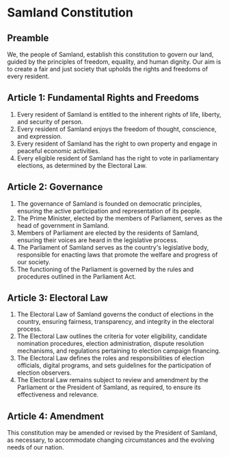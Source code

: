 # Samland Constitution

## Preamble

We, the people of Samland, establish this constitution to govern our land, guided by the principles of freedom, equality, and human dignity. Our aim is to create a fair and just society that upholds the rights and freedoms of every resident.

## Article 1: Fundamental Rights and Freedoms

1. Every resident of Samland is entitled to the inherent rights of life, liberty, and security of person.
2. Every resident of Samland enjoys the freedom of thought, conscience, and expression.
3. Every resident of Samland has the right to own property and engage in peaceful economic activities.
4. Every eligible resident of Samland has the right to vote in parliamentary elections, as determined by the Electoral Law.

## Article 2: Governance

1. The governance of Samland is founded on democratic principles, ensuring the active participation and representation of its people.
2. The Prime Minister, elected by the members of Parliament, serves as the head of government in Samland.
3. Members of Parliament are elected by the residents of Samland, ensuring their voices are heard in the legislative process.
4. The Parliament of Samland serves as the country's legislative body, responsible for enacting laws that promote the welfare and progress of our society.
5. The functioning of the Parliament is governed by the rules and procedures outlined in the Parliament Act.

## Article 3: Electoral Law

1. The Electoral Law of Samland governs the conduct of elections in the country, ensuring fairness, transparency, and integrity in the electoral process.
2. The Electoral Law outlines the criteria for voter eligibility, candidate nomination procedures, election administration, dispute resolution mechanisms, and regulations pertaining to election campaign financing.
3. The Electoral Law defines the roles and responsibilities of election officials, digital programs, and sets guidelines for the participation of election observers.
4. The Electoral Law remains subject to review and amendment by the Parliament or the President of Samland, as required, to ensure its effectiveness and relevance.

## Article 4: Amendment

This constitution may be amended or revised by the President of Samland, as necessary, to accommodate changing circumstances and the evolving needs of our nation.

